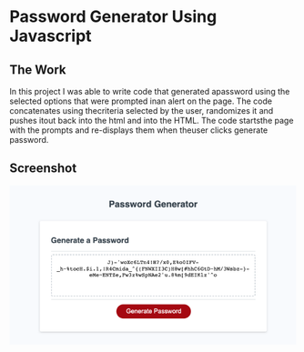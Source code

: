 # Password Generator Using Javascript


## The Work

In this project I was able to write code that generated apassword using the selected options that were prompted inan alert on the page. The code concatenates using thecriteria selected by the user, randomizes it and pushes itout back into the html and into the HTML. The code startsthe page with the prompts and re-displays them when theuser clicks generate password.

## Screenshot

![plot](Screenshot%202023-03-14%20at%208.56.15%20AM.png)